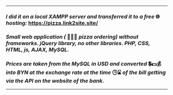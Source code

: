 ***
### _I did it on a local XAMPP server and transferred it to a free_ 🌐 _hosting:_ https://pizza.link2site.site/
### _Small web application (_ 🍕🧀🥓 _pizza ordering) without frameworks. jQuery library, no other libraries. PHP, CSS, HTML, js, AJAX, MySQL._
### _Prices are taken from the MySQL in USD and converted_ 💲💵💰 _into BYN at the exchange rate at the time_ 🕒⌛ _of the bill getting via the API on the website of the bank._
***
